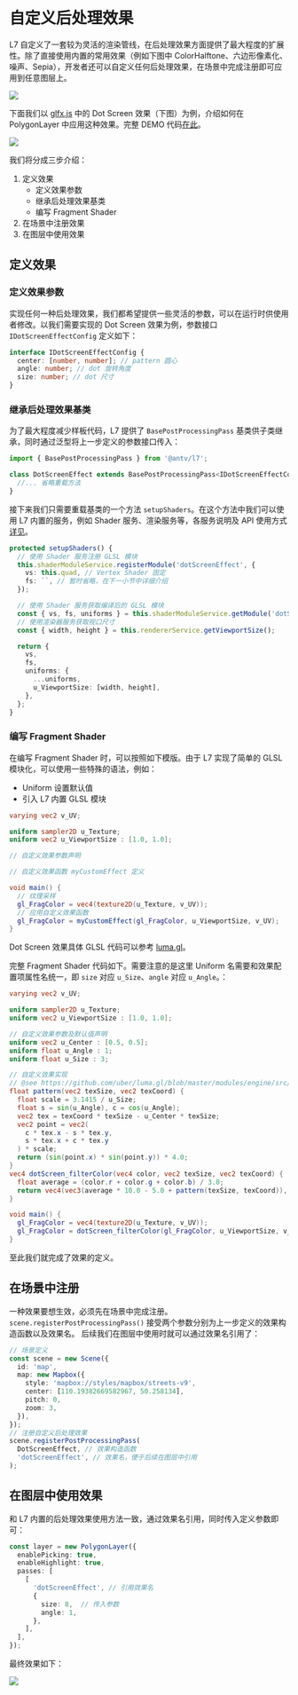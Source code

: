 # 自定义后处理效果

L7 自定义了一套较为灵活的渲染管线，在后处理效果方面提供了最大程度的扩展性。除了直接使用内置的常用效果（例如下图中 ColorHalftone、六边形像素化、噪声、Sepia），开发者还可以自定义任何后处理效果，在场景中完成注册即可应用到任意图层上。

![](./screenshots/multi-scene.png)

下面我们以 [glfx.js](http://evanw.github.io/glfx.js/demo/) 中的 Dot Screen 效果（下图）为例，介绍如何在 PolygonLayer 中应用这种效果。完整 DEMO 代码[在此]()。

![](./screenshots/custom-effect.png)

我们将分成三步介绍：
1. 定义效果
    * 定义效果参数
    * 继承后处理效果基类
    * 编写 Fragment Shader
2. 在场景中注册效果
3. 在图层中使用效果

## 定义效果

### 定义效果参数

实现任何一种后处理效果，我们都希望提供一些灵活的参数，可以在运行时供使用者修改。以我们需要实现的 Dot Screen 效果为例，参数接口 `IDotScreenEffectConfig` 定义如下：
```typescript
interface IDotScreenEffectConfig {
  center: [number, number]; // pattern 圆心
  angle: number; // dot 旋转角度
  size: number; // dot 尺寸
}
```

### 继承后处理效果基类

为了最大程度减少样板代码，L7 提供了 `BasePostProcessingPass` 基类供子类继承，同时通过泛型将上一步定义的参数接口传入：
```typescript
import { BasePostProcessingPass } from '@antv/l7';

class DotScreenEffect extends BasePostProcessingPass<IDotScreenEffectConfig> {
  //... 省略重载方法
}
```

接下来我们只需要重载基类的一个方法 `setupShaders`。在这个方法中我们可以使用 L7 内置的服务，例如 Shader 服务、渲染服务等，各服务说明及 API 使用方式[详见](./IoC%20容器、依赖注入与服务说明.md)。
```typescript
protected setupShaders() {
  // 使用 Shader 服务注册 GLSL 模块
  this.shaderModuleService.registerModule('dotScreenEffect', {
    vs: this.quad, // Vertex Shader 固定
    fs: ``, // 暂时省略，在下一小节中详细介绍
  });

  // 使用 Shader 服务获取编译后的 GLSL 模块
  const { vs, fs, uniforms } = this.shaderModuleService.getModule('dotScreenEffect');
  // 使用渲染器服务获取视口尺寸
  const { width, height } = this.rendererService.getViewportSize();

  return {
    vs,
    fs,
    uniforms: {
      ...uniforms,
      u_ViewportSize: [width, height],
    },
  };
}
```

### 编写 Fragment Shader

在编写 Fragment Shader 时，可以按照如下模版。由于 L7 实现了简单的 GLSL 模块化，可以使用一些特殊的语法，例如：
* Uniform 设置默认值
* 引入 L7 内置 GLSL 模块

```glsl
varying vec2 v_UV;

uniform sampler2D u_Texture;
uniform vec2 u_ViewportSize : [1.0, 1.0];

// 自定义效果参数声明

// 自定义效果函数 myCustomEffect 定义

void main() {
  // 纹理采样
  gl_FragColor = vec4(texture2D(u_Texture, v_UV));
  // 应用自定义效果函数
  gl_FragColor = myCustomEffect(gl_FragColor, u_ViewportSize, v_UV);
}
```

Dot Screen 效果具体 GLSL 代码可以参考 [luma.gl](https://github.com/uber/luma.gl/blob/master/modules/engine/src/effects/shader-modules/fun-filters/dotscreen.js#L11-L30)。

完整 Fragment Shader 代码如下。需要注意的是这里 Uniform 名需要和效果配置项属性名统一，即 `size` 对应 `u_Size`、`angle` 对应 `u_Angle`。：
```glsl
varying vec2 v_UV;

uniform sampler2D u_Texture;
uniform vec2 u_ViewportSize : [1.0, 1.0];

// 自定义效果参数及默认值声明
uniform vec2 u_Center : [0.5, 0.5];
uniform float u_Angle : 1;
uniform float u_Size : 3;

// 自定义效果实现
// @see https://github.com/uber/luma.gl/blob/master/modules/engine/src/effects/shader-modules/fun-filters/dotscreen.js#L11-L30
float pattern(vec2 texSize, vec2 texCoord) {
  float scale = 3.1415 / u_Size;
  float s = sin(u_Angle), c = cos(u_Angle);
  vec2 tex = texCoord * texSize - u_Center * texSize;
  vec2 point = vec2(
    c * tex.x - s * tex.y,
    s * tex.x + c * tex.y
  ) * scale;
  return (sin(point.x) * sin(point.y)) * 4.0;
}
vec4 dotScreen_filterColor(vec4 color, vec2 texSize, vec2 texCoord) {
  float average = (color.r + color.g + color.b) / 3.0;
  return vec4(vec3(average * 10.0 - 5.0 + pattern(texSize, texCoord)), color.a);
}

void main() {
  gl_FragColor = vec4(texture2D(u_Texture, v_UV));
  gl_FragColor = dotScreen_filterColor(gl_FragColor, u_ViewportSize, v_UV);
}
```

至此我们就完成了效果的定义。

## 在场景中注册

一种效果要想生效，必须先在场景中完成注册。`scene.registerPostProcessingPass()` 接受两个参数分别为上一步定义的效果构造函数以及效果名。
后续我们在图层中使用时就可以通过效果名引用了：
```typescript
// 场景定义
const scene = new Scene({
  id: 'map',
  map: new Mapbox({
    style: 'mapbox://styles/mapbox/streets-v9',
    center: [110.19382669582967, 50.258134],
    pitch: 0,
    zoom: 3,
  }),
});
// 注册自定义后处理效果
scene.registerPostProcessingPass(
  DotScreenEffect, // 效果构造函数
  'dotScreenEffect', // 效果名，便于后续在图层中引用
);
```

## 在图层中使用效果

和 L7 内置的后处理效果使用方法一致，通过效果名引用，同时传入定义参数即可：
```typescript
const layer = new PolygonLayer({
  enablePicking: true,
  enableHighlight: true,
  passes: [
    [
      'dotScreenEffect', // 引用效果名
      {
        size: 8,  // 传入参数
        angle: 1,
      },
    ],
  ],
});
```

最终效果如下：

![](./screenshots/dotscreen.png)